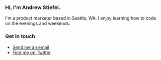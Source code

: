 ### Hi, I'm Andrew Stiefel.
I'm a product marketer based in Seattle, WA. I enjoy learning how to code on the evenings and weekends.

### Get in touch
* [Send me an email](mailto:andrew@andrewstiefel.com)
* [Find me on Twitter](https://twitter.com/andrewstiefel)
